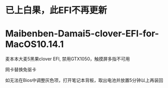 # 已上白果，此EFI不再更新

# Maibenben-Damai5-clover-EFI-for-MacOS10.14.1
麦本本大麦5黑果clover EFI, 禁用GTX1050，触摸屏多指不可用

网卡替换免驱卡

如无法在Bios中调整灰色项，打开笔记本背板，取出电池并放置5分钟以上再装回
